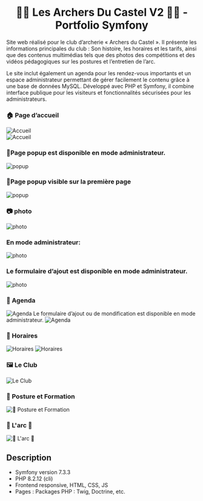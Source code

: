 ### <h1 align="center"> 🏹🏹 Les Archers Du Castel V2 🏹🏹 - Portfolio Symfony</h1>

Site web réalisé pour le club d’archerie « Archers du Castel ». 
Il présente les informations principales du club : 
Son histoire, les horaires et les tarifs, ainsi que des contenus multimédias tels que des photos des compétitions 
et des vidéos pédagogiques sur les postures et l’entretien de l’arc.

Le site inclut également un agenda pour les rendez-vous importants et un espace administrateur permettant de gérer facilement le contenu
grâce à une base de données MySQL. Développé avec PHP et Symfony, il combine interface publique pour les visiteurs 
et fonctionnalités sécurisées pour les administrateurs.

### 🏠 Page d’accueil  
![Accueil](assets/images/accueil.PNG)  
![Accueil](assets/images/accueil1.PNG)  

### 💬Page popup est disponible en mode administrateur.
![popup](assets/images/popup.PNG) 

### 💬Page popup visible sur la première page
![popup](assets/images/popup1.PNG) 

### 📷 photo

![photo](assets/images/photoUser.PNG) 
### En mode administrateur:
![photo](assets/images/photoAdmin.PNG) 
### Le formulaire d’ajout est disponible en mode administrateur.
![photo](assets/images/From-photo-album.PNG) 


### 📅 Agenda
![Agenda](assets/images/agenda.PNG) 
Le formulaire d’ajout  ou de mondification est disponible en mode administrateur.
![Agenda](assets/images/agenda1.PNG) 

### 📰 Horaires 
![Horaires](assets/images/horaire.PNG) 
![Horaires](assets/images/horaire1.PNG)  

### 🖼️ Le Club   
 
![Le Club](assets/images/club-et-menu-deroulant.PNG)  


### 🎥 Posture et Formation
![🎥 Posture et Formation](assets/images/video.PNG)  

### 🎥 L'arc 🎥
![🎥 L'arc 🎥](assets/images/videoArc.PNG)



## Description
- Symfony version 7.3.3
- PHP 8.2.12 (cli)
- Frontend responsive, HTML, CSS, JS
- Pages : Packages PHP : Twig, Doctrine, etc.
  
